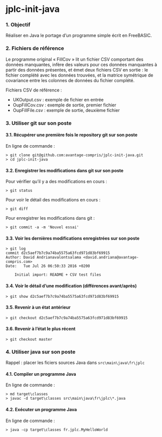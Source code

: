 jplc-init-java
==============

### 1. Objectif

Réaliser en Java le portage d’un programme simple écrit en FreeBASIC.

### 2. Fichiers de référence

Le programme original « FillCov » 
lit un fichier CSV comportant des données manquantes,
infère des valeurs pour ces données manquantes à partir des données présentes,
et émet deux fichiers CSV en sortie : le fichier complété avec les données
trouvées, et la matrice symétrique de covariance entre les colonnes de
données du fichier complété.

Fichiers CSV de référence :

  * UKOutput.csv : exemple de fichier en entrée
  * OupFillCov.csv : exemple de sortie, premier fichier
  * OupFillFile.csv : exemple de sortie, deuxième fichier

### 3. Utiliser git sur son poste

#### 3.1. Récupérer une première fois le repository git sur son poste

En ligne de commande :

    > git clone git@github.com:avantage-compris/jplc-init-java.git
    > cd jplc-init-java
    
#### 3.2. Enregistrer les modifications dans git sur son poste

Pour vérifier qu’il y a des modifications en cours :

    > git status

Pour voir le détail des modifications en cours :

    > git diff
    
Pour enregistrer les modifications dans git :

    > git commit -a -m 'Nouvel essai'

#### 3.3. Voir les dernières modifications enregistrées sur son poste

    > git log    
    commit d2c5aef7b7c9a74ba5575a63fcd971d83bf69915
    Author: David Andrianavalontsalama <david.andriana@avantage-compris.com>
    Date:   Tue Jul 26 06:50:33 2016 +0200

        Initial import: README + CSV test files

#### 3.4. Voir le détail d’une modification (différences avant/après)

    > git show d2c5aef7b7c9a74ba5575a63fcd971d83bf69915

#### 3.5. Revenir à un état antérieur

    > git checkout d2c5aef7b7c9a74ba5575a63fcd971d83bf69915

#### 3.6. Revenir à l’état le plus récent

    > git checkout master

### 4. Utiliser java sur son poste

Rappel : placer les ficiers sources Java dans `src\main\java\fr\jplc`

#### 4.1. Compiler un programme Java

En ligne de commande :

    > md target\classes
    > javac -d target\classes src\main\java\fr\jplc\*.java    
    
#### 4.2. Exécuter un programme Java

En ligne de commande :

    > java -cp target\classes fr.jplc.MyHelloWorld
    
